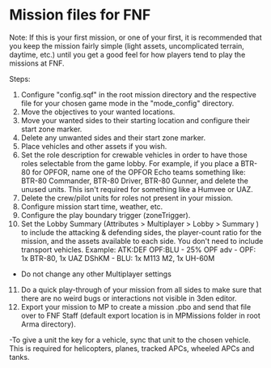 # Mission files for FNF

Note: If this is your first mission, or one of your first, it is recommended that you keep the mission fairly simple (light assets, uncomplicated terrain, daytime, etc.) until you get a good feel for how players tend to play the missions at FNF.

Steps:

1. Configure "config.sqf" in the root mission directory and the respective file for your chosen game mode in the "mode_config" directory.
2. Move the objectives to your wanted locations.
3. Move your wanted sides to their starting location and configure their start zone marker.
4. Delete any unwanted sides and their start zone marker.
5. Place vehicles and other assets if you wish.
6. Set the role description for crewable vehicles in order to have those roles selectable from the game lobby. For example, if you place a BTR-80 for OPFOR, name one of the OPFOR Echo teams something like: BTR-80 Commander, BTR-80 Driver, BTR-80 Gunner, and delete the unused units. This isn't required for something like a Humvee or UAZ.
7. Delete the crew/pilot units for roles not present in your mission.
8. Configure mission start time, weather, etc.
9. Configure the play boundary trigger (zoneTrigger).
10. Set the Lobby Summary (Attributes > Multiplayer > Lobby > Summary ) to include the attacking & defending sides, the player-count ratio for the mission, and the assets available to each side. You don't need to include transport vehicles. Example: ATK:DEF OPF:BLU - 25% OPF adv - OPF: 1x BTR-80, 1x UAZ DShKM - BLU: 1x M113 M2, 1x UH-60M
- Do not change any other Multiplayer settings
11. Do a quick play-through of your mission from all sides to make sure that there are no weird bugs or interactions not visible in 3den editor.
12. Export your mission to MP to create a mission .pbo and send that file over to FNF Staff (default export location is in MPMissions folder in root Arma directory).

-To give a unit the key for a vehicle, sync that unit to the chosen vehicle. This is required for helicopters, planes, tracked APCs, wheeled APCs and tanks.
